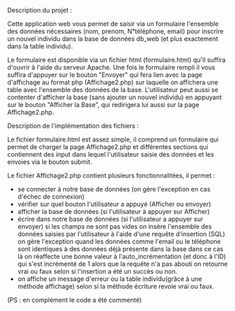 Description du projet : 

Cette application web vous permet de saisir via un formulaire
l'ensemble des données nécessaires (nom, prenom, N°téléphone, email)
pour inscrire un nouvel individu dans la base de données db_web (et plus
exactement dans la table individu).

Le formulaire est disponible via un fichier html (formulaire.html) qu'il suffira
d'ouvrir à l'aide du serveur Apache. Une fois le formulaire rempli il vous suffira
d'appuyer sur le bouton "Envoyer" qui fera lien avec la page d'affichage au format php
(Affichage2.php) sur laquelle on affichera une table avec l'ensemble des données de
la base. L'utilisateur peut aussi se contenter d'afficher la base (sans ajouter un 
nouvel individu) en appuyant sur le bouton "Afficher la Base", qui redirigera lui aussi 
sur la page Affichage2.php.

Description de l'implémentation des fichiers :

Le fichier formulaire.html est assez simple, il comprend un formulaire qui permet
de charger la page Affichage2.php et différentes sections qui contiennent des input
dans lequel l'utilisateur saisie des données et les envoies via le bouton submit.

Le fichier Affichage2.php contient plusieurs fonctionnalitées, il permet :
- se connecter à notre base de données (on gère l'exception en cas d'échec de connexion)
- vérifier sur quel bouton l'utilisateur a appuyé (Afficher ou envoyer)
- afficher la base de données (si l'utilisateur à appuyer sur Afficher)
- écrire dans notre base de données (si l'utilisateur a appuyer sur envoyer) si les champs ne sont pas vides 
	on insère l'ensemble des données saisies par l'utilisateur à l'aide d'une requête d'insertion (SQL)
	on gère l'exception quand les données comme l'email ou le téléphone sont identiques à des données déjà présente dans la base
		dans ce cas là on réaffecte une bonne valeur à l'auto_incrémentation (et donc à l'ID) qui s'est incrémenté de 1 alors que la requête n'a pas abouti
	on retourne vrai ou faux selon si l'insertion a été un succès ou non.
- on affiche un message d'erreur ou la table individu(grâce à une méthode affichage) selon si la méthode écriture revoie vrai ou faux.

(PS : en complément le code a été commenté) 

  
